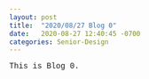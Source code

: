 ```yaml
---
layout: post
title:  "2020/08/27 Blog 0"
date:   2020-08-27 12:40:45 -0700
categories: Senior-Design
---
```

<html>
<style>
	html, body, h1, h2, h3, h4, h5, h6, p {
		font-family:  "Courier";
	}
	
	body {
		background-color:#cce9ff;
	}
</style>

<body>
<p>This is Blog 0.</p>
</body>
</html>
